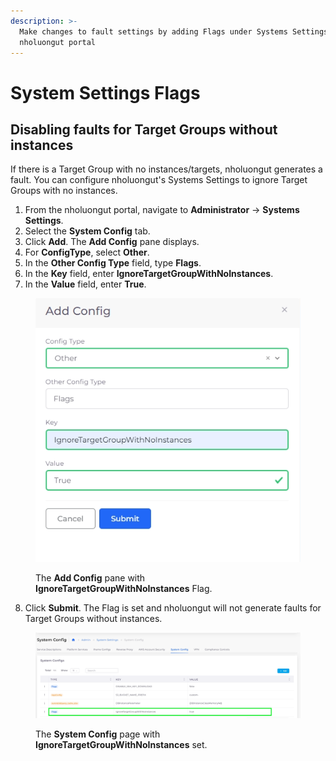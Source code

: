 ```yaml
---
description: >-
  Make changes to fault settings by adding Flags under Systems Settings in the
  nholuongut portal
---
```


# System Settings Flags

## Disabling faults for Target Groups without instances

If there is a Target Group with no instances/targets, nholuongut generates a fault. You can configure nholuongut's Systems Settings to ignore Target Groups with no instances.

1. From the nholuongut portal, navigate to **Administrator** -> **Systems Settings**.
2. Select the **System Config** tab.
3. &#x20;Click **Add**. The **Add Config** pane displays.
4. For **ConfigType**, select **Other**.
5. In the **Other Config Type** field, type **Flags**.
6. In the **Key** field, enter **IgnoreTargetGroupWithNoInstances**.
7. In the **Value** field, enter **True**.

<div align="left">

<figure><img src="../../../.gitbook/assets/screenshot-nimbusweb.me-2024.02.27-19_27_59.png" alt=""><figcaption><p>The <strong>Add Config</strong> pane with <strong>IgnoreTargetGroupWithNoInstances</strong> Flag.</p></figcaption></figure>

</div>

8. Click **Submit**. The Flag is set and nholuongut will not generate faults for Target Groups without instances. &#x20;

<figure><img src="../../../.gitbook/assets/screenshot-nimbusweb.me-2024.02.27-19_33_44.png" alt=""><figcaption><p>The <strong>System Config</strong> page with <strong>IgnoreTargetGroupWithNoInstances</strong> set.</p></figcaption></figure>
